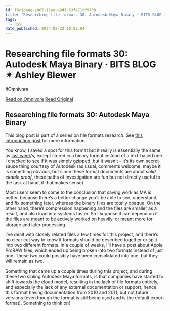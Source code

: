 ```yaml
---
id: f6c1daae-e867-11ee-a9df-63fe719f9730
title: "Researching file formats 30: Autodesk Maya Binary · BITS BLOG ✴ Ashley Blewer"
tags:
  - RSS
date_published: 2024-03-22 10:08:04
---
```


# Researching file formats 30: Autodesk Maya Binary · BITS BLOG ✴ Ashley Blewer
#Omnivore

[Read on Omnivore](https://omnivore.app/me/researching-file-formats-30-autodesk-maya-binary-bits-blog-ashle-18e66f5d7ca)
[Read Original](https://bits.ashleyblewer.com/blog/2024/03/22/researching-file-formats-30-autodesk-maya-binary/)



## Researching file formats 30: Autodesk Maya Binary

This blog post is part of a series on file formats research. See [this introduction post](https:&#x2F;&#x2F;bits.ashleyblewer.com&#x2F;blog&#x2F;2023&#x2F;08&#x2F;04&#x2F;researching-file-formats-library-of-congress-sustainability-of-digital-formats&#x2F;) for more information.

You know, I saved a spot for this format but it really is essentially the same as [last week](https:&#x2F;&#x2F;bits.ashleyblewer.com&#x2F;blog&#x2F;2024&#x2F;03&#x2F;15&#x2F;researching-file-formats-29-autodesk-maya-project&#x2F;)’s, except stored in a binary format instead of a text-based one. I checked to see if it was simply gzipped, but it wasn’t – it’s its own secret-sauce thing courtesy of Autodesk (as usual, comments welcome, maybe it is something obvious, but since these format documents are about _solid citable proof_, these paths of investigation are fun but not directly useful to the task at hand, if that makes sense).

Most users seem to come to the conclusion that saving work as MA is better, because there’s a better change you’ll be able to see, understand, and fix something later, whereas the binary files are totally opaque. On the other hand, there’s compression happening and the files are smaller as a result, and also load into systems faster. So I suppose it can depend on if the files are meant to be actively worked on heavily, or meant more for storage and later processing.

I’ve dealt with closely related files a few times for this project, and there’s no clear cut way to know if formats should be described together or split into two different formats. In a couple of weeks, I’ll have a post about Apple ProRAW files, which ended up being broken into two formats instead of just one. These two could possibly have been consolidated into one, but they will remain as two.

Something that came up a couple times during this project, and during these two sibling Autodesk Maya formats, is that companies have started to shift towards the cloud model, resulting in the lack of file formats entirely, and especially the lack of any external documentation or support, hence this format having documentation from 2010 and 2011, but not future versions (even though the format is still being used and is the default export format). Something to think on!